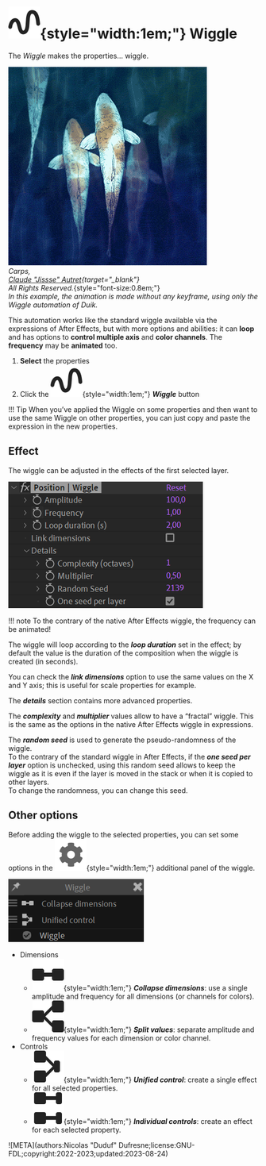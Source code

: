 # ![](../../img/duik/icons/wiggle.svg){style="width:1em;"} Wiggle

The *Wiggle* makes the properties… wiggle.

![](../../img/examples/carpes.gif)  
*Carps,  
[Claude "Jissse" Autret](http://jissse.com){target="_blank"}  
All Rights Reserved.*{style="font-size:0.8em;"}  
*In this example, the animation is made without any keyframe, using only the Wiggle automation of Duik.*

This automation works like the standard wiggle available via the expressions of After Effects, but with more options and abilities: it can **loop** and has options to **control multiple axis** and **color channels**. The **frequency** may be **animated** too.

1. **Select** the properties
2. Click the ![](../../img/duik/icons/wiggle.svg){style="width:1em;"} ***Wiggle*** button

!!! Tip
    When you’ve applied the Wiggle on some properties and then want to use the same Wiggle on other properties, you can just copy and paste the expression in the new properties.

## Effect

The wiggle can be adjusted in the effects of the first selected layer.

![](../../img/duik/automation/wiggle-effect.png)

!!! note
    To the contrary of the native After Effects wiggle, the frequency can be animated!

The wiggle will loop according to the ***loop duration*** set in the effect; by default the value is the duration of the composition when the wiggle is created (in seconds).

You can check the ***link dimensions*** option to use the same values on the X and Y axis; this is useful for scale properties for example.

The ***details*** section contains more advanced properties.

The ***complexity*** and ***multiplier*** values allow to have a “fractal” wiggle. This is the same as the options in the native After Effects wiggle in expressions.

The ***random seed*** is used to generate the pseudo-randomness of the wiggle.  
To the contrary of the standard wiggle in After Effects, if the ***one seed per layer*** option is unchecked, using this random seed allows to keep the wiggle as it is even if the layer is moved in the stack or when it is copied to other layers.  
To change the randomness, you can change this seed.

## Other options

Before adding the wiggle to the selected properties, you can set some options in the ![](../../img/duik/icons/options.svg){style="width:1em;"} additional panel of the wiggle.

![](../../img/duik/automation/wiggle-options.png)

- Dimensions  
    - ![](../../img/duik/icons/collapse_dimensions.svg){style="width:1em;"} ***Collapse dimensions***: use a single amplitude and frequency for all dimensions (or channels for colors).
    - ![](../../img/duik/icons/separate_dimensions.svg){style="width:1em;"} ***Split values***: separate amplitude and frequency values for each dimension or color channel.
- Controls  
    - ![](../../img/duik/icons/unified_control.svg){style="width:1em;"} ***Unified control***: create a single effect for all selected properties.
    - ![](../../img/duik/icons/individual_control.svg){style="width:1em;"} ***Individual controls***: create an effect for each selected property.


![META](authors:Nicolas "Duduf" Dufresne;license:GNU-FDL;copyright:2022-2023;updated:2023-08-24)

